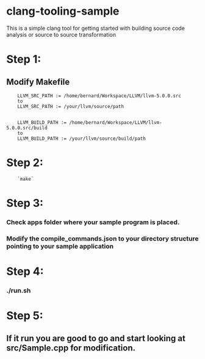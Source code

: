 # clang-tooling-sample
This is a simple clang tool for getting started with building source code analysis or source to source transformation 

# Step 1: 
## Modify Makefile
		
		LLVM_SRC_PATH := /home/bernard/Workspace/LLVM/llvm-5.0.0.src
		to 
		LLVM_SRC_PATH := /your/llvm/source/path


		LLVM_BUILD_PATH := /home/bernard/Workspace/LLVM/llvm-5.0.0.src/build
		to 
		LLVM_BUILD_PATH := /your/llvm/source/build/path

# Step 2:
		`make`

# Step 3: 
### Check apps folder where your sample program is placed.
### Modify the compile_commands.json to your directory structure pointing to your sample application

# Step 4:
### ./run.sh 


# Step 5: 
## If it run you are good to go and start looking at src/Sample.cpp for modification. 








